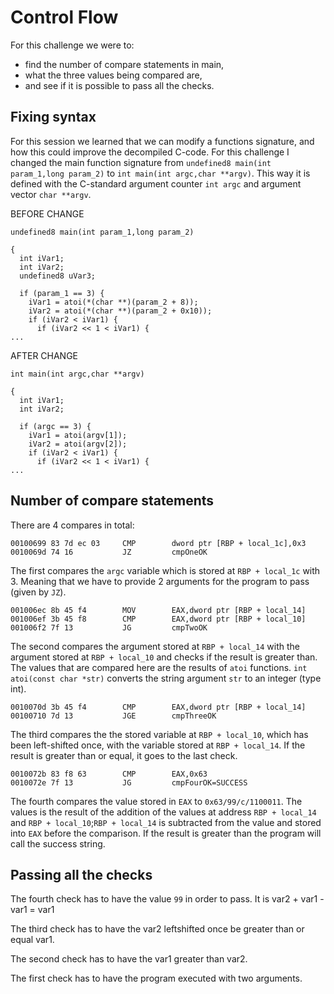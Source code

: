 # Control Flow
For this challenge we were to:
- find the number of compare statements in main, 
- what the three values being compared are, 
- and see if it is possible to pass all the checks. 

## Fixing syntax
For this session we learned that we can modify a functions signature, and how this could improve the decompiled C-code. 
For this challenge I changed the main function signature from ```undefined8 main(int param_1,long param_2)``` to ```int main(int argc,char **argv)```. 
This way it is defined with the C-standard argument counter ```int argc``` and argument vector ```char **argv```.

BEFORE CHANGE
```
undefined8 main(int param_1,long param_2)

{
  int iVar1;
  int iVar2;
  undefined8 uVar3;
  
  if (param_1 == 3) {
    iVar1 = atoi(*(char **)(param_2 + 8));
    iVar2 = atoi(*(char **)(param_2 + 0x10));
    if (iVar2 < iVar1) {
      if (iVar2 << 1 < iVar1) {
...
```
AFTER CHANGE
```
int main(int argc,char **argv)

{
  int iVar1;
  int iVar2;
  
  if (argc == 3) {
    iVar1 = atoi(argv[1]);
    iVar2 = atoi(argv[2]);
    if (iVar2 < iVar1) {
      if (iVar2 << 1 < iVar1) {
...
```
## Number of compare statements
There are 4 compares in total:
```        
00100699 83 7d ec 03     CMP        dword ptr [RBP + local_1c],0x3
0010069d 74 16           JZ         cmpOneOK
```
The first compares the ```argc``` variable which is stored at ```RBP + local_1c``` with 3. Meaning that we have to provide 2 arguments for the program to pass (given by ```JZ```). 
```       
001006ec 8b 45 f4        MOV        EAX,dword ptr [RBP + local_14]
001006ef 3b 45 f8        CMP        EAX,dword ptr [RBP + local_10]
001006f2 7f 13           JG         cmpTwoOK
```
The second compares the argument stored at ```RBP + local_14``` with the argument stored at ```RBP + local_10``` and checks if the result is greater than. The values that are compared here are the results of ```atoi``` functions. ```int atoi(const char *str)``` converts the string argument ```str``` to an integer (type int).
```
0010070d 3b 45 f4        CMP        EAX,dword ptr [RBP + local_14]
00100710 7d 13           JGE        cmpThreeOK
```
The third compares the the stored variable at ```RBP + local_10```, which has been left-shifted once, with the variable stored at ```RBP + local_14```. If the result is greater than or equal, it goes to the last check.
```
0010072b 83 f8 63        CMP        EAX,0x63
0010072e 7f 13           JG         cmpFourOK=SUCCESS
```
The fourth compares the value stored in ```EAX``` to ```0x63/99/c/1100011```. The values is the result of the addition of the values at address ```RBP + local_14``` and ```RBP + local_10```;```RBP + local_14``` is subtracted from the value and stored into ```EAX``` before the comparison. If the result is greater than the program will call the success string. 

## Passing all the checks
The fourth check has to have the value ```99``` in order to pass. It is var2 + var1 - var1 = var1

The third check has to have the var2 leftshifted once be greater than or equal var1.

The second check has to have the var1 greater than var2. 

The first check has to have the program executed with two arguments.
